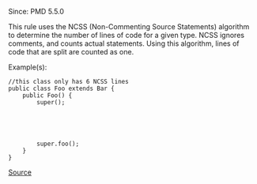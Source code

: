 Since: PMD 5.5.0

This rule uses the NCSS (Non-Commenting Source Statements) algorithm to determine the number of lines
of code for a given type. NCSS ignores comments, and counts actual statements. Using this algorithm,
lines of code that are split are counted as one.

Example(s):
```
//this class only has 6 NCSS lines
public class Foo extends Bar {
	public Foo() {
		super();
		
		
		
		
		
		super.foo();
	}
}
```

[Source](https://pmd.github.io/pmd-5.5.4/pmd-apex/rules/apex/complexity.html#NcssTypeCount)
